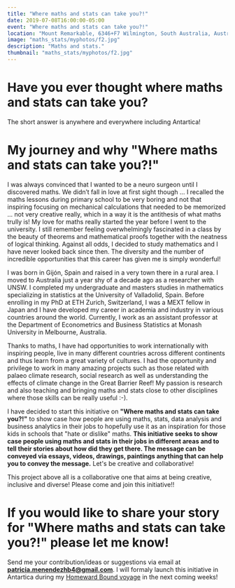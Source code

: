 ```yaml
---
title: "Where maths and stats can take you?!"
date: 2019-07-08T16:00:00-05:00
event: "Where maths and stats can take you?!"
location: "Mount Remarkable, 6346+F7 Wilmington, South Australia, Australia"
image: "maths_stats/myphotos/f2.jpg"
description: "Maths and stats."
thumbnail: "maths_stats/myphotos/f2.jpg"
---
```


# Have you ever thought where maths and stats can take you?

The short answer is anywhere and everywhere including Antartica!


# My journey and why "Where maths and stats can take you?!"

I was always convinced that I wanted to be a neuro surgeon until I discovered  maths. 
We didn’t fall in love at first sight though … I recalled the maths lessons during primary school to be very boring and not that inspiring focusing on mechanical calculations that needed to be memorized ... not very creative really, which in a way it is the antithesis of what maths trully is! My love for maths really started the year before I went to the university. I still remember feeling overwhelmingly fascinated in a class by the beauty of theorems and mathematical proofs together with the neatness of logical thinking. Against all odds, I decided to study mathematics and I have never looked back since then. The diversity and the number of incredible opportunities that this career has given me is simply wonderful!

I was born in Gijón, Spain and raised in a very town there in a rural area. I moved to Australia just a year shy of a decade ago as a researcher with UNSW. I completed my undergraduate and masters studies in mathematics specializing in statistics at the University of Valladolid, Spain. Before enrolling in my PhD at ETH Zurich, Switzerland, I was a MEXT fellow in Japan and I have developed my career in academia and industry in various countries around the world. Currently, I work as an assistant professor at the Department of Econometrics and Business Statistics at Monash University in Melbourne, Australia.

Thanks to maths, I have had opportunities to work internationally with inspiring people, live in many different countries across different continents and thus learn from a great variety of cultures. I had the opportunity and privilege to work in many amazing projects such as those related with palaeo climate research, social research as well as understanding the effects of climate change in the Great Barrier Reef! My passion is research and also teaching and bringing maths and stats close to other disciplines where those skills can be really useful :-).

I have decided to start this initiative on **"Where maths and stats can take you?!"** to show case how people are using maths, stats, data analysis and business analytics in their jobs to hopefully use it as an inspiration for those kids in schools that "hate or dislike" maths. **This initiative seeks to show case people using maths and stats in their jobs in different areas and to tell their stories about how did they get there. The message can be conveyed via essays, videos, drawings, paintings anything that can help you to convey the message.** Let's be creative and collaborative! 

This project above all is a collaborative one that aims at being creative, inclusive and diverse! Please come and join this initiative!!



# If you would like to share your story for "Where maths and stats can take you?!" please let me know!

Send me your contribution/ideas or suggestions via email at **patricia.menendezhb4@gmail.com**.  I will formaly launch this initiative in Antartica during my [Homeward Bound voyage](https://www.patriciamenendez.com/hb/) in the next coming weeks! 
